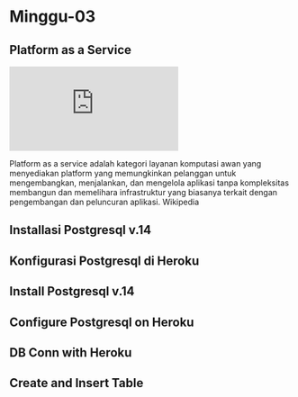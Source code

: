# Minggu-03

## Platform as a Service

![hasil](https://github.com/saraseshanty/tech-cloud-computing/blob/main/minggu-02/Rangkuman%20Software%20as%20a%20Service.md)

Platform as a service adalah kategori layanan komputasi awan yang menyediakan platform yang memungkinkan pelanggan untuk mengembangkan, menjalankan, dan mengelola aplikasi tanpa kompleksitas membangun dan memelihara infrastruktur yang biasanya terkait dengan pengembangan dan peluncuran aplikasi. Wikipedia

## Installasi Postgresql v.14
## Konfigurasi Postgresql di Heroku
## Install Postgresql v.14
## Configure Postgresql on Heroku
## DB Conn with Heroku
## Create and Insert Table